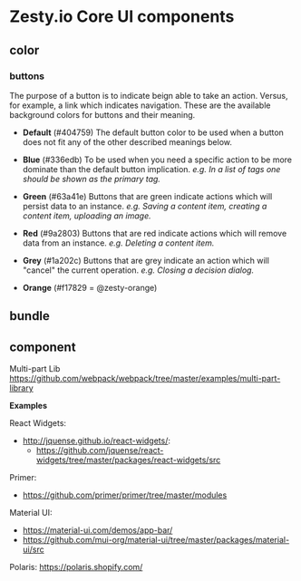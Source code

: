 # Zesty.io Core UI components

## color

### buttons

The purpose of a button is to indicate beign able to take an action. Versus, for example, a link which indicates navigation. These are the available background colors for buttons and their meaning.

- **Default** (#404759)
The default button color to be used when a button does not fit any of the other described meanings below.

- **Blue** (#336edb)
To be used when you need a specific action to be more dominate than the default button implication. _e.g. In a list of tags one should be shown as the primary tag._

- **Green** (#63a41e)
Buttons that are green indicate actions which will persist data to an instance. _e.g. Saving a content item, creating a content item, uploading an image._

- **Red** (#9a2803)
Buttons that are red indicate actions which will remove data from an instance. _e.g. Deleting a content item._

- **Grey** (#1a202c)
Buttons that are grey indicate an action which will "cancel" the current operation. _e.g. Closing a decision dialog._

- **Orange** (#f17829 = @zesty-orange)

## bundle

## component

Multi-part Lib
https://github.com/webpack/webpack/tree/master/examples/multi-part-library

**Examples**

React Widgets:

- http://jquense.github.io/react-widgets/:
  - https://github.com/jquense/react-widgets/tree/master/packages/react-widgets/src

Primer:

- https://github.com/primer/primer/tree/master/modules

Material UI:

- https://material-ui.com/demos/app-bar/
- https://github.com/mui-org/material-ui/tree/master/packages/material-ui/src

Polaris:
https://polaris.shopify.com/
